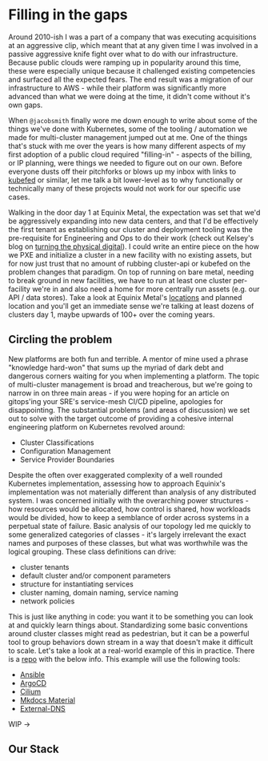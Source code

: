 # Filling in the gaps

Around 2010-ish I was a part of a company that was executing acquisitions at an aggressive clip, which meant that at any given time I was involved in a passive aggressive knife fight over what to do with our infrastructure. Because public clouds were ramping up in popularity around this time, these were especially unique because it challenged existing competencies and surfaced all the expected fears. The end result was a migration of our infrastructure to AWS - while their platform was significantly more advanced than what we were doing at the time, it didn't come without it's own gaps.

When `@jacobsmith` finally wore me down enough to write about some of the things we've done with Kubernetes, some of the tooling / automation we made for multi-cluster management jumped out at me. One of the things that's stuck with me over the years is how many different aspects of my first adoption of a public cloud required "filling-in" - aspects of the billing, or IP planning, were things we needed to figure out on our own. Before everyone dusts off their pitchforks or blows up my inbox with links to [kubefed](https://github.com/kubernetes-sigs/kubefed) or similar, let me talk a bit lower-level as to why functionally or technically many of these projects would not work for our specific use cases.

Walking in the door day 1 at Equinix Metal, the expectation was set that we'd be aggressively expanding into new data centers, and that I'd be effectively the first tenant as establishing our cluster and deployment tooling was the pre-requisite for Engineering and Ops to do their work (check out Kelsey's blog on [turning the physical digital](https://metal.equinix.com/blog/turning-up-a-cloud/)). I could write an entire piece on the how we PXE and initialize a cluster in a new facility with no existing assets, but for now just trust that no amount of rubbing cluster-api or kubefed on the problem changes that paradigm. On top of running on bare metal, needing to break ground in new facilities, we have to run at least one cluster per-facility we're in and also need a home for more centrally run assets (e.g. our API / data stores). Take a look at Equinix Metal's [locations](https://metal.equinix.com/product/locations/) and planned location and you'll get an immediate sense we're talking at least dozens of clusters day 1, maybe upwards of 100+ over the coming years.

## Circling the problem

New platforms are both fun and terrible. A mentor of mine used a phrase "knowledge hard-won" that sums up the myriad of dark debt and dangerous corners waiting for you when implementing a platform. The topic of multi-cluster management is broad and treacherous, but we're going to narrow in on three main areas - if you were hoping for an article on gitops'ing your SRE's service-mesh CI/CD pipeline, apologies for disappointing.  The substantial problems (and areas of discussion) we set out to solve with the target outcome of providing a cohesive internal engineering platform on Kubernetes revolved around:

- Cluster Classifications
- Configuration Management
- Service Provider Boundaries

Despite the often over exaggerated complexity of a well rounded Kubernetes implementation, assessing how to approach Equinix's implementation was not materially different than analysis of any distributed system. I was concerned initially with the overarching power structures - how resources would be allocated, how control is shared, how workloads would be divided, how to keep a semblance of order across systems in a perpetual state of failure. Basic analysis of our topology led me quickly to some generalized categories of classes - it's largely irrelevant the exact names and purposes of these classes, but what was worthwhile was the logical grouping. These class definitions can drive:

- cluster tenants
- default cluster and/or component parameters
- structure for instantiating services
- cluster naming, domain naming, service naming
- network policies

This is just like anything in code: you want it to be something you can look at and quickly learn things about. Standardizing some basic conventions around cluster classes might read as pedestrian, but it can be a powerful tool to group behaviors down stream in a way that doesn't make it difficult to scale. Let's take a look at a real-world example of this in practice. There is a [repo](https://github.com/matoszz/blog) with the below info. This example will use the following tools:

- [Ansible](https://www.ansible.com/)
- [ArgoCD](https://argoproj.github.io/argo-cd/)
- [Cilium](https://cilium.io/)
- [Mkdocs Material](https://github.com/squidfunk/mkdocs-material)
- [External-DNS]()

WIP ->

## Our Stack
